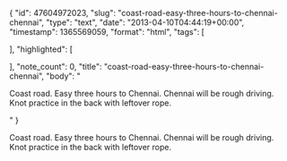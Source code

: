 {
  "id": 47604972023,
  "slug": "coast-road-easy-three-hours-to-chennai-chennai",
  "type": "text",
  "date": "2013-04-10T04:44:19+00:00",
  "timestamp": 1365569059,
  "format": "html",
  "tags": [

  ],
  "highlighted": [

  ],
  "note_count": 0,
  "title": "coast-road-easy-three-hours-to-chennai-chennai",
  "body": "<p>Coast road. Easy three hours to Chennai. Chennai will be rough driving. Knot practice in the back with leftover rope.</p>"
}

<p>Coast road. Easy three hours to Chennai. Chennai will be rough driving. Knot practice in the back with leftover rope.</p>